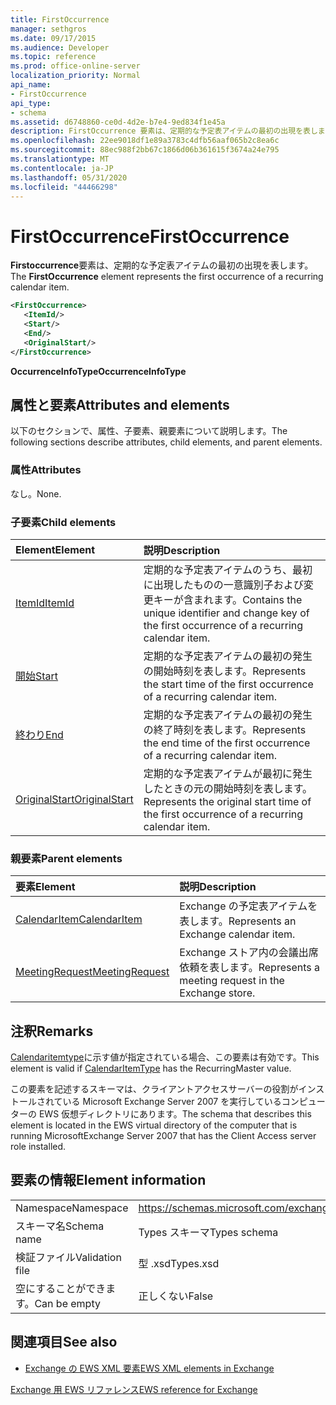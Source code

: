 ```yaml
---
title: FirstOccurrence
manager: sethgros
ms.date: 09/17/2015
ms.audience: Developer
ms.topic: reference
ms.prod: office-online-server
localization_priority: Normal
api_name:
- FirstOccurrence
api_type:
- schema
ms.assetid: d6748860-ce0d-4d2e-b7e4-9ed834f1e45a
description: FirstOccurrence 要素は、定期的な予定表アイテムの最初の出現を表します。
ms.openlocfilehash: 22ee9018df1e89a3783c4dfb56aaf065b2c8ea6c
ms.sourcegitcommit: 88ec988f2bb67c1866d06b361615f3674a24e795
ms.translationtype: MT
ms.contentlocale: ja-JP
ms.lasthandoff: 05/31/2020
ms.locfileid: "44466298"
---
```

# <a name="firstoccurrence"></a><span data-ttu-id="ae951-103">FirstOccurrence</span><span class="sxs-lookup"><span data-stu-id="ae951-103">FirstOccurrence</span></span>

<span data-ttu-id="ae951-104">**Firstoccurrence**要素は、定期的な予定表アイテムの最初の出現を表します。</span><span class="sxs-lookup"><span data-stu-id="ae951-104">The **FirstOccurrence** element represents the first occurrence of a recurring calendar item.</span></span> 
  
```xml
<FirstOccurrence>
   <ItemId/>
   <Start/>
   <End/>
   <OriginalStart/>
</FirstOccurrence>
```

 <span data-ttu-id="ae951-105">**OccurrenceInfoType**</span><span class="sxs-lookup"><span data-stu-id="ae951-105">**OccurrenceInfoType**</span></span>
## <a name="attributes-and-elements"></a><span data-ttu-id="ae951-106">属性と要素</span><span class="sxs-lookup"><span data-stu-id="ae951-106">Attributes and elements</span></span>

<span data-ttu-id="ae951-107">以下のセクションで、属性、子要素、親要素について説明します。</span><span class="sxs-lookup"><span data-stu-id="ae951-107">The following sections describe attributes, child elements, and parent elements.</span></span>
  
### <a name="attributes"></a><span data-ttu-id="ae951-108">属性</span><span class="sxs-lookup"><span data-stu-id="ae951-108">Attributes</span></span>

<span data-ttu-id="ae951-109">なし。</span><span class="sxs-lookup"><span data-stu-id="ae951-109">None.</span></span>
  
### <a name="child-elements"></a><span data-ttu-id="ae951-110">子要素</span><span class="sxs-lookup"><span data-stu-id="ae951-110">Child elements</span></span>

|<span data-ttu-id="ae951-111">**Element**</span><span class="sxs-lookup"><span data-stu-id="ae951-111">**Element**</span></span>|<span data-ttu-id="ae951-112">**説明**</span><span class="sxs-lookup"><span data-stu-id="ae951-112">**Description**</span></span>|
|:-----|:-----|
|[<span data-ttu-id="ae951-113">ItemId</span><span class="sxs-lookup"><span data-stu-id="ae951-113">ItemId</span></span>](itemid.md) <br/> |<span data-ttu-id="ae951-114">定期的な予定表アイテムのうち、最初に出現したものの一意識別子および変更キーが含まれます。</span><span class="sxs-lookup"><span data-stu-id="ae951-114">Contains the unique identifier and change key of the first occurrence of a recurring calendar item.</span></span>  <br/> |
|[<span data-ttu-id="ae951-115">開始</span><span class="sxs-lookup"><span data-stu-id="ae951-115">Start</span></span>](start.md) <br/> |<span data-ttu-id="ae951-116">定期的な予定表アイテムの最初の発生の開始時刻を表します。</span><span class="sxs-lookup"><span data-stu-id="ae951-116">Represents the start time of the first occurrence of a recurring calendar item.</span></span>  <br/> |
|[<span data-ttu-id="ae951-117">終わり</span><span class="sxs-lookup"><span data-stu-id="ae951-117">End </span></span>](end-ex15websvcsotherref.md) <br/> |<span data-ttu-id="ae951-118">定期的な予定表アイテムの最初の発生の終了時刻を表します。</span><span class="sxs-lookup"><span data-stu-id="ae951-118">Represents the end time of the first occurrence of a recurring calendar item.</span></span>  <br/> |
|[<span data-ttu-id="ae951-119">OriginalStart</span><span class="sxs-lookup"><span data-stu-id="ae951-119">OriginalStart</span></span>](originalstart.md) <br/> |<span data-ttu-id="ae951-120">定期的な予定表アイテムが最初に発生したときの元の開始時刻を表します。</span><span class="sxs-lookup"><span data-stu-id="ae951-120">Represents the original start time of the first occurrence of a recurring calendar item.</span></span>  <br/> |
   
### <a name="parent-elements"></a><span data-ttu-id="ae951-121">親要素</span><span class="sxs-lookup"><span data-stu-id="ae951-121">Parent elements</span></span>

|<span data-ttu-id="ae951-122">**要素**</span><span class="sxs-lookup"><span data-stu-id="ae951-122">**Element**</span></span>|<span data-ttu-id="ae951-123">**説明**</span><span class="sxs-lookup"><span data-stu-id="ae951-123">**Description**</span></span>|
|:-----|:-----|
|[<span data-ttu-id="ae951-124">CalendarItem</span><span class="sxs-lookup"><span data-stu-id="ae951-124">CalendarItem</span></span>](calendaritem.md) <br/> |<span data-ttu-id="ae951-125">Exchange の予定表アイテムを表します。</span><span class="sxs-lookup"><span data-stu-id="ae951-125">Represents an Exchange calendar item.</span></span>  <br/> |
|[<span data-ttu-id="ae951-126">MeetingRequest</span><span class="sxs-lookup"><span data-stu-id="ae951-126">MeetingRequest</span></span>](meetingrequest.md) <br/> |<span data-ttu-id="ae951-127">Exchange ストア内の会議出席依頼を表します。</span><span class="sxs-lookup"><span data-stu-id="ae951-127">Represents a meeting request in the Exchange store.</span></span>  <br/> |
   
## <a name="remarks"></a><span data-ttu-id="ae951-128">注釈</span><span class="sxs-lookup"><span data-stu-id="ae951-128">Remarks</span></span>

<span data-ttu-id="ae951-129">[Calendaritemtype](calendaritemtype.md)に示す値が指定されている場合、この要素は有効です。</span><span class="sxs-lookup"><span data-stu-id="ae951-129">This element is valid if [CalendarItemType](calendaritemtype.md) has the RecurringMaster value.</span></span> 
  
<span data-ttu-id="ae951-130">この要素を記述するスキーマは、クライアントアクセスサーバーの役割がインストールされている Microsoft Exchange Server 2007 を実行しているコンピューターの EWS 仮想ディレクトリにあります。</span><span class="sxs-lookup"><span data-stu-id="ae951-130">The schema that describes this element is located in the EWS virtual directory of the computer that is running MicrosoftExchange Server 2007 that has the Client Access server role installed.</span></span>
  
## <a name="element-information"></a><span data-ttu-id="ae951-131">要素の情報</span><span class="sxs-lookup"><span data-stu-id="ae951-131">Element information</span></span>

|||
|:-----|:-----|
|<span data-ttu-id="ae951-132">Namespace</span><span class="sxs-lookup"><span data-stu-id="ae951-132">Namespace</span></span>  <br/> |https://schemas.microsoft.com/exchange/services/2006/types  <br/> |
|<span data-ttu-id="ae951-133">スキーマ名</span><span class="sxs-lookup"><span data-stu-id="ae951-133">Schema name</span></span>  <br/> |<span data-ttu-id="ae951-134">Types スキーマ</span><span class="sxs-lookup"><span data-stu-id="ae951-134">Types schema</span></span>  <br/> |
|<span data-ttu-id="ae951-135">検証ファイル</span><span class="sxs-lookup"><span data-stu-id="ae951-135">Validation file</span></span>  <br/> |<span data-ttu-id="ae951-136">型 .xsd</span><span class="sxs-lookup"><span data-stu-id="ae951-136">Types.xsd</span></span>  <br/> |
|<span data-ttu-id="ae951-137">空にすることができます。</span><span class="sxs-lookup"><span data-stu-id="ae951-137">Can be empty</span></span>  <br/> |<span data-ttu-id="ae951-138">正しくない</span><span class="sxs-lookup"><span data-stu-id="ae951-138">False</span></span>  <br/> |
   
## <a name="see-also"></a><span data-ttu-id="ae951-139">関連項目</span><span class="sxs-lookup"><span data-stu-id="ae951-139">See also</span></span>



- [<span data-ttu-id="ae951-140">Exchange の EWS XML 要素</span><span class="sxs-lookup"><span data-stu-id="ae951-140">EWS XML elements in Exchange</span></span>](ews-xml-elements-in-exchange.md)
  
[<span data-ttu-id="ae951-141">Exchange 用 EWS リファレンス</span><span class="sxs-lookup"><span data-stu-id="ae951-141">EWS reference for Exchange</span></span>](ews-reference-for-exchange.md)

